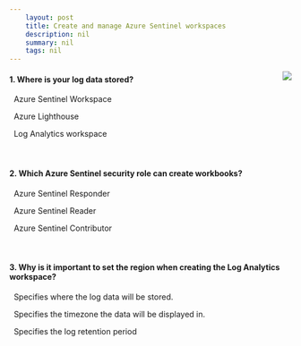 ```yaml
---
    layout: post
    title: Create and manage Azure Sentinel workspaces 
    description: nil
    summary: nil
    tags: nil
---
```



 <a target="_blank" href="https://docs.microsoft.com/en-us/learn/modules/create-manage-azure-sentinel-workspaces/7-knowledge-check/"><i class="fas fa-external-link-alt"></i> </a>
 <img align="right" src="https://docs.microsoft.com/en-us/learn/achievements/create-and-manage-azure-sentinel-workspaces.svg">
####  1. Where is your log data stored?


<i class='far fa-square'></i> &nbsp;&nbsp;Azure Sentinel Workspace

<i class='far fa-square'></i> &nbsp;&nbsp;Azure Lighthouse

<i class='fas fa-check-square' style='color: Dodgerblue;'></i> &nbsp;&nbsp;Log Analytics workspace
<br />
<br />
<br />

####  2. Which Azure Sentinel security role can create workbooks?


<i class='far fa-square'></i> &nbsp;&nbsp;Azure Sentinel Responder

<i class='far fa-square'></i> &nbsp;&nbsp;Azure Sentinel Reader

<i class='fas fa-check-square' style='color: Dodgerblue;'></i> &nbsp;&nbsp;Azure Sentinel Contributor
<br />
<br />
<br />

####  3. Why is it important to set the region when creating the Log Analytics workspace?


<i class='fas fa-check-square' style='color: Dodgerblue;'></i> &nbsp;&nbsp;Specifies where the log data will be stored.

<i class='far fa-square'></i> &nbsp;&nbsp;Specifies the timezone the data will be displayed in.

<i class='far fa-square'></i> &nbsp;&nbsp;Specifies the log retention period
<br />
<br />
<br />
